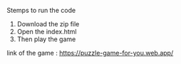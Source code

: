 Stemps to run the code 
1) Download the zip file
2) Open the index.html
3) Then play the game 

link of the game : https://puzzle-game-for-you.web.app/
